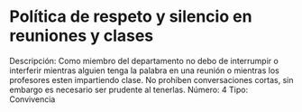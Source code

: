 # Política de respeto y silencio en reuniones y clases

Descripción: Como miembro del departamento no debo de interrumpir o interferir mientras alguien tenga la palabra en una reunión o mientras los profesores esten impartiendo clase. No prohiben conversaciones cortas, sin embargo es necesario ser prudente al tenerlas.
Número: 4
Tipo: Convivencia